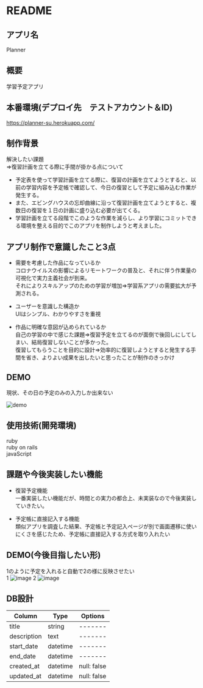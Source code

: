 # README

## アプリ名  
Planner

## 概要  
学習予定アプリ

## 本番環境(デプロイ先　テストアカウント＆ID)  
https://planner-su.herokuapp.com/

## 制作背景   
解決したい課題  
⇒復習計画を立てる際に手間が掛かる点について  
- 予定表を使って学習計画を立てる際に、復習の計画を立てようとすると、以前の学習内容を予定帳で確認して、今日の復習として予定に組み込む作業が発生する。  
- また、エビングハウスの忘却曲線に沿って復習計画を立てようとすると、複数日の復習を１日の計画に盛り込む必要が出てくる。  
- 学習計画を立てる段階でこのような作業を減らし、より学習にコミットできる環境を整える目的でこのアプリを制作しようと考えました。  

## アプリ制作で意識したこと3点  

- 需要を考慮した作品になっているか  
コロナウイルスの影響によるリモートワークの普及と、それに伴う作業量の可視化で実力主義社会が到来。  
それによりスキルアップのための学習が増加⇒学習系アプリの需要拡大が予測される。  

- ユーザーを意識した構造か  
UIはシンプル、わかりやすさを重視  

- 作品に明確な意図が込められているか  
自己の学習の中で感じた課題⇒復習予定を立てるのが面倒で後回しにしてしまい、結局復習しないことが多かった。  
復習してもらうことを目的に設計⇒効率的に復習しようとすると発生する手間を省き、よりよい成果を出したいと思ったことが制作のきっかけ  

## DEMO  
現状、その日の予定のみの入力しか出来ない  


![demo](https://gyazo.com/421dad92ca9f43043dec20853f704ec3/raw)

## 使用技術(開発環境)  
ruby  
ruby on rails  
javaScript  

## 課題や今後実装したい機能  
- 復習予定機能  
一番実装したい機能だが、時間との実力の都合上、未実装なので今後実装していきたい。  

- 予定帳に直接記入する機能  
類似アプリを調査した結果、予定帳と予定記入ページが別で画面遷移に使いにくさを感じたため、予定帳に直接記入する方式を取り入れたい  

## DEMO(今後目指したい形)
1のように予定を入れると自動で2の様に反映させたい  
1
![image](https://user-images.githubusercontent.com/61076624/83946819-1b783680-a84e-11ea-8c30-4339039b421c.png)
2
![image](https://user-images.githubusercontent.com/61076624/83946856-64c88600-a84e-11ea-8f14-c28bec098746.png)

## DB設計

|Column|Type|Options|
|----|----|-------|
|title|string|-------|
|description|text|-------|
|start_date|datetime|-------|
|end_date|datetime|-------|
|created_at|datetime|null: false|
|updated_at|datetime|null: false|
